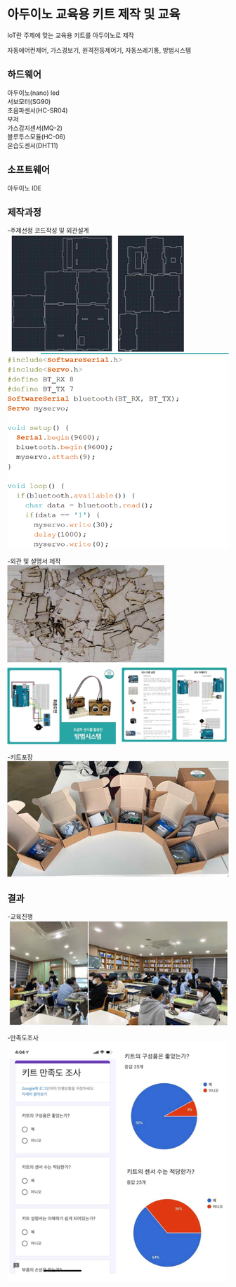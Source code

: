 # 아두이노 교육용 키트 제작 및 교육
IoT란 주제에 맞는 교육용 키트를 아두이노로 제작

자동에어컨제어, 가스경보기, 원격전등제어기, 자동쓰레기통, 방범시스템

## 하드웨어  
아두이노(nano)
led  
서보모터(SG90)  
초음파센서(HC-SR04)  
부저  
가스감지센서(MQ-2)  
블루투스모듈(HC-06)  
온습도센서(DHT11)

## 소프트웨어  
아두이노 IDE  

## 제작과정
-주제선정 코드작성 및 외관설계  
![V1](https://github.com/kbc7993/Arduino-Projects/blob/master/arduino_education_kit/1.%20%EC%99%B8%EA%B4%80%EC%84%A4%EA%B3%84.png)  
![V2](https://github.com/kbc7993/Arduino-Projects/blob/master/arduino_education_kit/1.%20%EC%BD%94%EB%93%9C%EC%9E%91%EC%84%B1.png)  

-외관 및 설명서 제작  
![V3](https://github.com/kbc7993/Arduino-Projects/blob/master/arduino_education_kit/2.%20%EC%99%B8%EA%B4%80%EC%A0%9C%EC%9E%91.png)  
![V4](https://github.com/kbc7993/Arduino-Projects/blob/master/arduino_education_kit/2.%20%EC%84%A4%EB%AA%85%EC%84%9C%EC%A0%9C%EC%9E%91.png)  

-키트포장  
![V5](https://github.com/kbc7993/Arduino-Projects/blob/master/arduino_education_kit/3.%20%ED%82%A4%ED%8A%B8%ED%8F%AC%EC%9E%A5.png)  

## 결과  
-교육진행  
![V5](https://github.com/kbc7993/Arduino-Projects/blob/master/arduino_education_kit/%EA%B2%B0%EA%B3%BC.png)  

-만족도조사  
![V5](https://github.com/kbc7993/Arduino-Projects/blob/master/arduino_education_kit/%EA%B2%B0%EA%B3%BC1.png)  